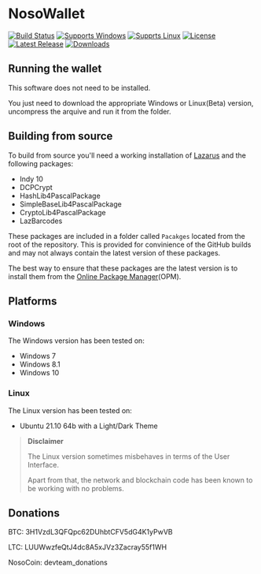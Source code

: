 # NosoWallet
[![Build Status](https://github.com/Noso-Project/NosoWallet/workflows/Build%20NosoWallet/badge.svg?branch=main)](https://github.com/Noso-Project/NosoWallet/actions)
[![Supports Windows](https://img.shields.io/badge/support-Windows-blue?logo=Windows)](https://github.com/Noso-Project/NosoWallet/releases/latest)
[![Supprts Linux](https://img.shields.io/badge/support-Linux-yellow?logo=Linux)](https://github.com/Noso-Project/NosoWallet/releases/latest)
[![License](https://img.shields.io/github/license/Noso-Project/NosoWallet)](https://github.com/Noso-Project/NosoWallet/blob/master/LICENSE)
[![Latest Release](https://img.shields.io/github/v/release/Noso-Project/NosoWallet?label=latest%20release)](https://github.com/Noso-Project/NosoWallet/releases/latest)
[![Downloads](https://img.shields.io/github/downloads/Noso-Project/NosoWallet/total)](https://github.com/Noso-Project/NosoWallet/releases)

## Running the wallet

This software does not need to be installed.

You just need to download the appropriate Windows or Linux(Beta) version, uncompress the arquive and run it from the folder.

## Building from source

To build from source you'll need a working installation of [Lazarus](https://www.lazarus-ide.org/index.php?page=downloads) and the following packages:

- Indy 10
- DCPCrypt
- HashLib4PascalPackage
- SimpleBaseLib4PascalPackage
- CryptoLib4PascalPackage
- LazBarcodes

These packages are included in a folder called `Pacakges` located from the root of the repository. This is provided for convinience of the GitHub builds and may not always contain the latest version of these packages.

The best way to ensure that these packages are the latest version is to install them from the [Online Package Manager](https://wiki.freepascal.org/Online_Package_Manager)(OPM).

## Platforms

### Windows

The Windows version has been tested on:

- Windows 7
- Windows 8.1
- Windows 10

### Linux

The Linux version has been tested on:

- Ubuntu 21.10 64b with a Light/Dark Theme

> **Disclaimer**
>
> The Linux version sometimes misbehaves in terms of the User Interface.
>
> Apart from that, the network and blockchain code has been known to be working with no problems.


## Donations

BTC: 3H1VzdL3QFQpc62DUhbtCFV5dG4K1yPwVB

LTC: LUUWwzfeQtJ4dc8A5xJVz3Zacray55f1WH

NosoCoin: devteam_donations

